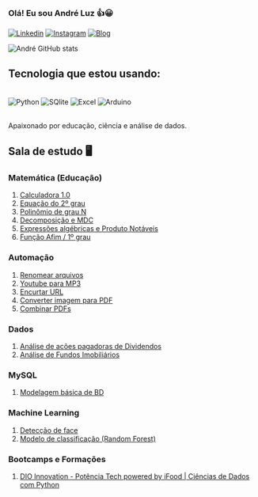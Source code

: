 ### Olá! Eu sou André Luz 👍😀 

[![Linkedin](https://img.shields.io/badge/LinkedIn-0077B5?style=for-the-badge&logo=linkedin&logoColor=white)](https://www.linkedin.com/in/andrejuniorba/)
[![Instagram](https://img.shields.io/badge/Instagram-E4405F?style=for-the-badge&logo=instagram&logoColor=white)](https://www.instagram.com/andrejuniorba/)
[![Blog](https://img.shields.io/badge/Blogger-FF5722?style=for-the-badge&logo=blogger&logoColor=white)](https://matematicaplicadaon.blogspot.com/)


![André GitHub stats](https://github-readme-stats.vercel.app/api?username=andrejuniorba&show_icons=true&theme=dracula)

## Tecnologia que estou usando:

<div style="display: inline_block"><br/>
    <img align="center" alt="Python" src ="https://img.shields.io/badge/Python-14354C?style=for-the-badge&logo=python&logoColor=white">
    <img align="center" alt="SQlite" src ="https://img.shields.io/badge/SQLite-07405E?style=for-the-badge&logo=sqlite&logoColor=white">
    <img align="center" alt="Excel" src ="https://img.shields.io/badge/Microsoft_Excel-217346?style=for-the-badge&logo=microsoft-excel&logoColor=white">
    <img align="center" alt="Arduino" src ="https://img.shields.io/badge/Arduino-00979D?style=for-the-badge&logo=Arduino&logoColor=white">

</div><br/>

Apaixonado por educação, ciência e análise de dados.

## Sala de estudo 🖥

### Matemática (Educação)

01. [Calculadora 1.0](https://github.com/andrejuniorba/Matematica_codigos/blob/main/01.%20Calculadora_1_0.ipynb)
02. [Equação do 2º grau](https://github.com/andrejuniorba/Matematica_codigos/blob/main/02.%20Equa%C3%A7%C3%A3o_do_2%C2%BA_grau.ipynb)
03. [Polinômio de grau N](https://github.com/andrejuniorba/Matematica_codigos/blob/main/03.%20Polin%C3%B4mio_grauN_Numpy.ipynb)
04. [Decomposição e MDC](https://github.com/andrejuniorba/Matematica_codigos/blob/main/05.%20Fatora%C3%A7%C3%A3o%20e%20MDC.ipynb)
05. [Expressões algébricas e Produto Notáveis](https://github.com/andrejuniorba/Matematica_codigos/blob/main/06.%20Express%C3%B5es%20e%20Produto%20Not%C3%A1veis.ipynb)
06. [Função Afim / 1º grau](https://github.com/andrejuniorba/Matematica_codigos/blob/main/Fun%C3%A7%C3%A3o_Afim_ou_1%C2%BA_grau.ipynb)

### Automação

01. [Renomear arquivos](https://github.com/andrejuniorba/Projetos_Estudos/blob/main/02_Renomear_arquivos.ipynb)
02. [Youtube para MP3](https://github.com/andrejuniorba/Projetos_Estudos/blob/main/Youtube%20para%20MP3.ipynb)
03. [Encurtar URL](https://github.com/andrejuniorba/Projetos_Estudos/blob/main/Encurtar%20URL.ipynb)
04. [Converter imagem para PDF](https://github.com/andrejuniorba/Projetos_Estudos/blob/main/04.%20Converter%20Imagem%20para%20PDF.ipynb)
05. [Combinar PDFs](https://github.com/andrejuniorba/Projetos_Estudos/blob/main/05.%20Combinar_PDF.py)

### Dados

01. [Análise de acões pagadoras de Dividendos](https://github.com/andrejuniorba/Analises_estudos/blob/main/Análise_de_boas_ações_pagadoras_de_dividendos.ipynb)
02. [Análise de Fundos Imobiliários](https://github.com/andrejuniorba/Analises_estudos/blob/main/Análise_quantitativa_de_Fundos_Imobiliários.ipynb)

### MySQL

01. [Modelagem básica de BD](https://github.com/andrejuniorba/Banco_de_Dados)

### Machine Learning

01. [Detecção de face](https://github.com/andrejuniorba/Projetos_Machine_Learning/blob/main/Detec%C3%A7%C3%A3o_de_faces.ipynb)
02. [Modelo de classificação (Random Forest)](https://github.com/andrejuniorba/Projetos_Machine_Learning/blob/main/Modelo_de_Classifica%C3%A7%C3%A3o_Floresta_Aleat%C3%B3ria.ipynb)

### Bootcamps e Formações

01. [DIO Innovation - Potência Tech powered by iFood | Ciências de Dados com Python](https://github.com/andrejuniorba/Potencia-tech-ifood/tree/main)

